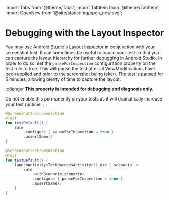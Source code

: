 import Tabs from '@theme/Tabs';
import TabItem from '@theme/TabItem';
import OpenNew from '@site/static/img/open_new.svg';

# Debugging with the Layout Inspector

You may use Android Studio's [Layout Inspector <OpenNew/>](https://developer.android.com/studio/debug/layout-inspector) in conjunction with your screenshot test. It can sometimes be useful to pause your test so that you can capture the layout hierarchy for further debugging in Android Studio. In order to do so, set the `pauseForInspection` configuration property on the test rule to true. This will pause the test after all ViewModifications have been applied and prior to the screenshot being taken. The test is paused for 5 minutes, allowing plenty of time to capture the layout.

:::danger
**This property is intended for debugging and diagnosis only.**

Do not enable this permanently on your tests as it will dramatically increase your test runtime.
:::

<Tabs>
<TabItem value="rule" label="ScreenshotTestRule">

```kotlin
@ScreenshotInstrumentation
@Test
fun testDefault() {
    rule
        .configure { pauseForInspection = true }
        .assertSame()
}
```

</TabItem>
<TabItem value="scenario" label="ScreenshotScenarioRule">

```kotlin
@ScreenshotInstrumentation
@Test
fun testDefault() {
    launchActivity<TestHarnessActivity>().use { scenario ->
        rule
            .withScenario(scenario)
            .configure { pauseForInspection = true }
            .assertSame()
    }
}
```

</TabItem>
</Tabs>